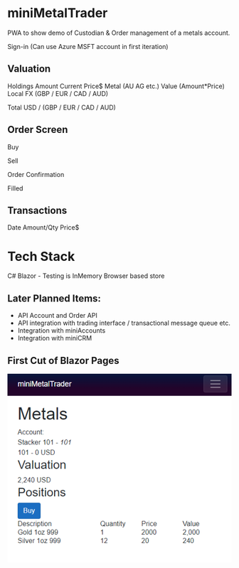 # miniMetalTrader
PWA to show demo of Custodian &amp; Order management of a metals account.

Sign-in (Can use Azure MSFT account in first iteration)

## Valuation
Holdings
Amount  Current Price$ Metal (AU AG etc.) Value (Amount*Price) Local FX (GBP / EUR / CAD / AUD)

Total USD / (GBP / EUR / CAD / AUD)

## Order Screen
Buy

Sell

Order Confirmation

Filled

## Transactions
Date  Amount/Qty  Price$ 

# Tech Stack
C# Blazor - Testing is InMemory Browser based store
## Later Planned Items:
- API Account and Order API
- API integration with trading interface / transactional message queue etc.
- Integration with miniAccounts 
- Integration with miniCRM


## First Cut of Blazor Pages
![Valuation](index.png)

